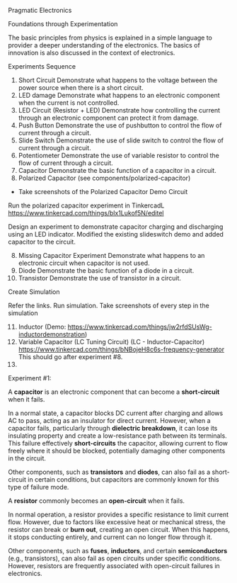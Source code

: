 Pragmatic Electronics

Foundations through Experimentation

The basic principles from physics is explained in a simple language to provider a deeper understanding of the electronics. The basics of innovation is also discussed in the context of electronics.

Experiments Sequence

1. Short Circuit
		Demonstrate what happens to the voltage between the power source when there is a short circuit.
2. LED damage
		Demonstrate what happens to an electronic component when the current is not controlled.
3. LED Circuit (Resistor + LED)
		Demonstrate how controlling the current through an electronic component can protect it from damage.
4. Push Button
		Demonstrate the use of pushbutton to control the flow of current through a circuit.
5. Slide Switch
		Demonstrate the use of slide switch to control the flow of current through a circuit.
6. Potentiometer
		Demonstrate the use of variable resistor to control the flow of current through a circuit.
7. Capacitor
		Demonstrate the basic function of a capacitor in a circuit.
8. Polarized Capacitor (see components/polarized-capacitor) 
- Take screenshots of the Polarized Capacitor Demo Circuit

Run the polarized capacitor experiment in TinkercadL https://www.tinkercad.com/things/blx1Lukof5N/editel

Design an experiment to demonstrate capacitor charging and discharging using an LED indicator. Modified the existing slideswitch demo and added capacitor to the circuit.

8. Missing Capacitor Experiment
		Demonstrate what happens to an electronic circuit when capacitor is not used.
9. Diode
		Demonstrate the basic function of a diode in a circuit.
10. Transistor
		Demonstrate the use of transistor in a circuit.

Create Simulation

Refer the links. Run simulation. Take screenshots of every step in the simulation

11. Inductor (Demo: https://www.tinkercad.com/things/jw2rfdSUsWg-inductordemonstration)
12. Variable Capacitor (LC Tuning Circuit) (LC - Inductor-Capacitor) https://www.tinkercad.com/things/bNBojeH8c6s-frequency-generator
		This should go after experiment #8.
13. 


Experiment #1:

A **capacitor** is an electronic component that can become a **short-circuit** when it fails.

In a normal state, a capacitor blocks DC current after charging and allows AC to pass, acting as an insulator for direct current. However, when a capacitor fails, particularly through **dielectric breakdown**, it can lose its insulating property and create a low-resistance path between its terminals. This failure effectively **short-circuits** the capacitor, allowing current to flow freely where it should be blocked, potentially damaging other components in the circuit.

Other components, such as **transistors** and **diodes**, can also fail as a short-circuit in certain conditions, but capacitors are commonly known for this type of failure mode.

A **resistor** commonly becomes an **open-circuit** when it fails.

In normal operation, a resistor provides a specific resistance to limit current flow. However, due to factors like excessive heat or mechanical stress, the resistor can break or **burn out**, creating an open circuit. When this happens, it stops conducting entirely, and current can no longer flow through it.

Other components, such as **fuses**, **inductors**, and certain **semiconductors** (e.g., transistors), can also fail as open circuits under specific conditions. However, resistors are frequently associated with open-circuit failures in electronics.


